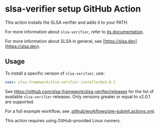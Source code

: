 # slsa-verifier setup GitHub Action

This action installs the SLSA verifier and adds it to your PATH.

For more information about `slsa-verifier`, refer to [its documentation](https://github.com/slsa-framework/slsa-verifier#verification-of-provenance).

For more information about SLSA in general, see [https://slsa.dev](https://slsa.dev).

## Usage

To install a specific version of `slsa-verifier`, use:

```yaml
uses: slsa-framework/slsa-verifier-installer@v2.0.1
```

See https://github.com/slsa-framework/slsa-verifier/releases for the list of available `slsa-verifier` releases. Only versions greater or equal to v2.0.1 are supported.

For a full example workflow, see [.github/workflows/pre-submit.actions.yml](../../.github/workflows/pre-submit.actions.yml).

This action requires using GitHub-provided Linux runners.

